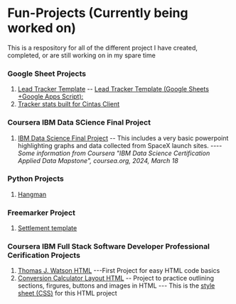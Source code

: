 # Fun-Projects (Currently being worked on)
This is a respository for all of the different project I have created, completed, or are still working on in my spare time


### Google Sheet Projects
1. [Lead Tracker Template](https://github.com/tpalmerton/Fun-Projects/blob/main/Lead_Tracker_Template) -- [Lead Tracker Template (Google Sheets +Google Apps Script):](https://docs.google.com/spreadsheets/d/1t2gAxxgyJxeLuGk9tsM42i7-5A4nTHrLPGXUYAsGBmw/edit?usp=sharing)
2. [Tracker stats built for Cintas Client](https://github.com/tpalmerton/Fun-Projects/blob/main/GoogleSheetsProject_Cintas)


### Coursera IBM Data SCience Final Project
1. [IBM Data Science Final Project](https://github.com/tpalmerton/Fun-Projects/blob/main/Final%20Project%20PowerPoint.pdf) -- This includes a very basic powerpoint highlighting graphs and data collected from SpaceX launch sites.
----   _Some information from Coursera "IBM Data Science Certification Applied Data Mapstone", coursea.org, 2024, March 18_

### Python Projects
1. [Hangman](https://github.com/tpalmerton/Fun-Projects/blob/main/hangman.py)


### Freemarker Project
1. [Settlement template](Settlement_template_freemaker.ftl)

### Coursera IBM Full Stack Software Developer Professional Cerification Projects
1. [Thomas J. Watson HTML](thomasJWatson_Fan_Page.html)
   ---First Project for easy HTML code basics
2. [Conversion Calculator Layout HTML](index.html)
   -- Project to practice outlining sections, firgures, buttons and images in HTML
   --- This is the [style sheet (CSS)](style.css) for this HTML project
